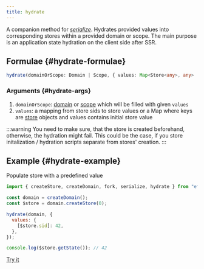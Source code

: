 ```yaml
---
title: hydrate
---
```


A companion method for [_serialize_](/api/effector/serialize.md). Hydrates provided values into corresponding stores within a provided domain or scope. The main purpose is an application state hydration on the client side after SSR.

## Formulae {#hydrate-formulae}

```ts
hydrate(domainOrScope: Domain | Scope, { values: Map<Store<any>, any> | {[sid: string]: any} }): void
```

### Arguments {#hydrate-args}

1. `domainOrScope`: [domain](/api/effector/Domain.md) or [scope](/api/effector/Scope.md) which will be filled with given `values`
2. `values`: a mapping from store sids to store values or a Map where keys are [store](/api/effector/Store.md) objects and values contains initial store value

:::warning
You need to make sure, that the store is created beforehand, otherwise, the hydration might fail. This could be the case, if you store initalization / hydration scripts separate from stores' creation.
:::

## Example {#hydrate-example}

Populate store with a predefined value

```js
import { createStore, createDomain, fork, serialize, hydrate } from "effector";

const domain = createDomain();
const $store = domain.createStore(0);

hydrate(domain, {
  values: {
    [$store.sid]: 42,
  },
});

console.log($store.getState()); // 42
```

[Try it](https://share.effector.dev/zZoQ5Ewm)
